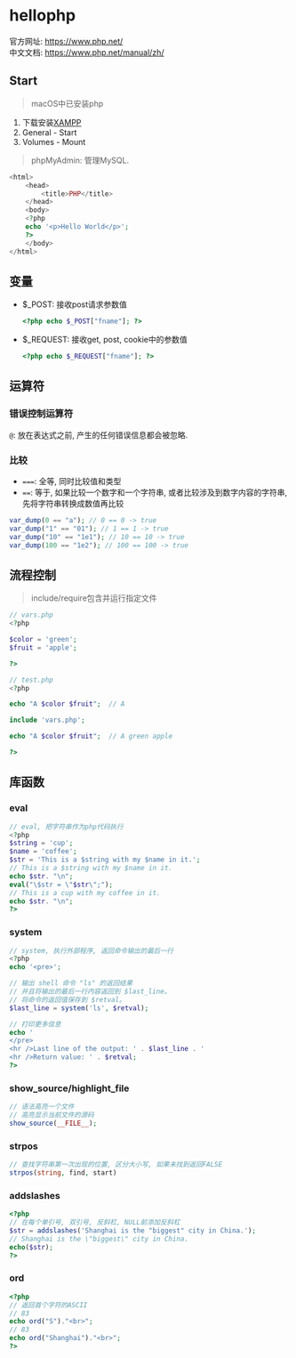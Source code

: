 # hellophp

官方网址: <https://www.php.net/>  
中文文档: <https://www.php.net/manual/zh/>

## Start

> macOS中已安装php

1. 下载安装[XAMPP](https://www.apachefriends.org/zh_cn/index.html)
1. General - Start
1. Volumes - Mount

> phpMyAdmin: 管理MySQL.

```php
<html>
    <head>
        <title>PHP</title>
    </head>
    <body>
    <?php
    echo '<p>Hello World</p>';
    ?>
    </body>
</html>
```

## 变量

- $_POST: 接收post请求参数值

    ```php
    <?php echo $_POST["fname"]; ?>
    ```

- $_REQUEST: 接收get, post, cookie中的参数值

    ```php
    <?php echo $_REQUEST["fname"]; ?>
    ```

## 运算符

### 错误控制运算符

`@`: 放在表达式之前, 产生的任何错误信息都会被忽略.

### 比较

- `===`: 全等, 同时比较值和类型
- `==`: 等于, 如果比较一个数字和一个字符串, 或者比较涉及到数字内容的字符串, 先将字符串转换成数值再比较

```php
var_dump(0 == "a"); // 0 == 0 -> true
var_dump("1" == "01"); // 1 == 1 -> true
var_dump("10" == "1e1"); // 10 == 10 -> true
var_dump(100 == "1e2"); // 100 == 100 -> true
```

## 流程控制

> include/require包含并运行指定文件

```php
// vars.php
<?php

$color = 'green';
$fruit = 'apple';

?>

// test.php
<?php

echo "A $color $fruit";  // A

include 'vars.php';

echo "A $color $fruit";  // A green apple

?>
```

## 库函数

### eval

```php
// eval, 把字符串作为php代码执行
<?php
$string = 'cup';
$name = 'coffee';
$str = 'This is a $string with my $name in it.';
// This is a $string with my $name in it.
echo $str. "\n";
eval("\$str = \"$str\";");
// This is a cup with my coffee in it.
echo $str. "\n";
?>
```

### system

```php
// system, 执行外部程序, 返回命令输出的最后一行
<?php
echo '<pre>';

// 输出 shell 命令 "ls" 的返回结果
// 并且将输出的最后一行内容返回到 $last_line。
// 将命令的返回值保存到 $retval。
$last_line = system('ls', $retval);

// 打印更多信息
echo '
</pre>
<hr />Last line of the output: ' . $last_line . '
<hr />Return value: ' . $retval;
?>
```

### show_source/highlight_file

```php
// 语法高亮一个文件
// 高亮显示当前文件的源码
show_source(__FILE__);
```

### strpos

```php
// 查找字符串第一次出现的位置, 区分大小写, 如果未找到返回FALSE
strpos(string, find, start)
```

### addslashes

```php
<?php
// 在每个单引号, 双引号, 反斜杠, NULL前添加反斜杠
$str = addslashes('Shanghai is the "biggest" city in China.');
// Shanghai is the \"biggest\" city in China.
echo($str);
?>
```

### ord

```php
<?php
// 返回首个字符的ASCII
// 83
echo ord("S")."<br>";
// 83
echo ord("Shanghai")."<br>";
?>
```
